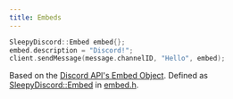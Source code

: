 ```yaml
---
title: Embeds
---
```


```cpp
SleepyDiscord::Embed embed{};
embed.description = "Discord!";
client.sendMessage(message.channelID, "Hello", embed);
```

Based on the [Discord API's Embed Object](https://discord.com/developers/docs/resources/channel#embed-object). Defined as [SleepyDiscord::Embed](http://localhost:3000/sleepy-discord-docs/docs/reference/Classes/struct_sleepy_discord_1_1_embed) in [embed.h](http://localhost:3000/sleepy-discord-docs/docs/reference/Files/embed_8h#file-embed.h).